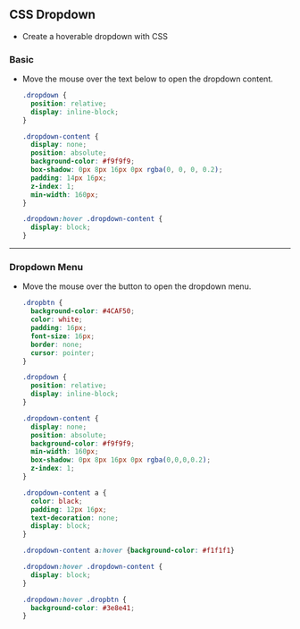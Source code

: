 ## **CSS Dropdown**
- Create a hoverable dropdown with CSS

### Basic
- Move the mouse over the text below to open the dropdown content.
  ```css
  .dropdown {
    position: relative;
    display: inline-block;
  }

  .dropdown-content {
    display: none;
    position: absolute;
    background-color: #f9f9f9;
    box-shadow: 0px 8px 16px 0px rgba(0, 0, 0, 0.2);
    padding: 14px 16px;
    z-index: 1;
    min-width: 160px;
  }

  .dropdown:hover .dropdown-content {
    display: block;
  }

  ```
---

### Dropdown Menu

- Move the mouse over the button to open the dropdown menu.

  ```css
  .dropbtn {
    background-color: #4CAF50;
    color: white;
    padding: 16px;
    font-size: 16px;
    border: none;
    cursor: pointer;
  }

  .dropdown {
    position: relative;
    display: inline-block;
  }

  .dropdown-content {
    display: none;
    position: absolute;
    background-color: #f9f9f9;
    min-width: 160px;
    box-shadow: 0px 8px 16px 0px rgba(0,0,0,0.2);
    z-index: 1;
  }

  .dropdown-content a {
    color: black;
    padding: 12px 16px;
    text-decoration: none;
    display: block;
  }

  .dropdown-content a:hover {background-color: #f1f1f1}

  .dropdown:hover .dropdown-content {
    display: block;
  }

  .dropdown:hover .dropbtn {
    background-color: #3e8e41;
  }  
  ```